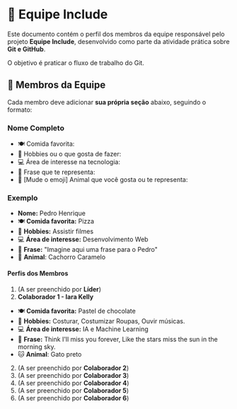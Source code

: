 # :busts_in_silhouette: Equipe Include

Este documento contém o perfil dos membros da equipe responsável pelo projeto **Equipe Include**, desenvolvido como parte da atividade prática sobre **Git e GitHub**.

O objetivo é praticar o fluxo de trabalho do Git.

## :jigsaw: Membros da Equipe

Cada membro deve adicionar **sua própria seção** abaixo, seguindo o formato:


### Nome Completo
- :plate_with_cutlery: Comida favorita:
- :dart: Hobbies ou o que gosta de fazer:
- :computer: Área de interesse na tecnologia: 
- :speech_balloon: Frase que te representa:
- :dog: [Mude o emoji] Animal que você gosta ou te representa:


### Exemplo
- **Nome:** Pedro Henrique
- :plate_with_cutlery: **Comida favorita:** Pizza
- :dart: **Hobbies:** Assistir filmes
- :computer: **Área de interesse:** Desenvolvimento Web
- :speech_balloon: **Frase:** "Imagine aqui uma frase para o Pedro"
- :dog: **Animal**: Cachorro Caramelo


#### Perfis dos Membros

1. (A ser preenchido por **Líder**)
2. **Colaborador 1 - Iara Kelly**
- :plate_with_cutlery: **Comida favorita:** Pastel de chocolate
- :dart: **Hobbies:** Costurar, Costumizar Roupas, Ouvir músicas.
- :computer: **Área de interesse:** IA e Machine Learning
- :speech_balloon: **Frase:** Think I'll miss you forever, Like the stars miss the sun in the morning sky.
- :cat: **Animal**: Gato preto
2. (A ser preenchido por **Colaborador 2**)
3. (A ser preenchido por **Colaborador 3**)
4. (A ser preenchido por **Colaborador 4**)
5. (A ser preenchido por **Colaborador 5**)
6. (A ser preenchido por **Colaborador 6**)
